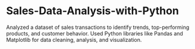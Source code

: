 # Sales-Data-Analysis-with-Python
Analyzed a dataset of sales transactions to identify trends, top-performing products, and customer behavior. Used Python libraries like Pandas and Matplotlib for data cleaning, analysis, and visualization.
